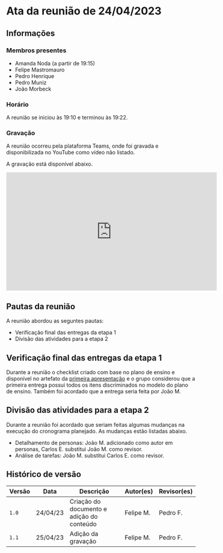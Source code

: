 # Ata da reunião de 24/04/2023

## Informações 

### Membros presentes

- Amanda Noda (a partir de 19:15)
- Felipe Mastromauro
- Pedro Henrique
- Pedro Muniz
- João Morbeck

### Horário

A reunião se iniciou às 19:10 e terminou às 19:22.

### Gravação

A reunião ocorreu pela plataforma Teams, onde foi gravada e disponibilizada no YouTube como vídeo não listado.

A gravação está disponível abaixo.

<iframe width="560" height="315" src="https://www.youtube.com/embed/RRzvxA6oE48" title="YouTube video player" frameborder="0" allow="accelerometer; autoplay; clipboard-write; encrypted-media; gyroscope; picture-in-picture; web-share" allowfullscreen></iframe>

## Pautas da reunião

A reunião abordou as seguntes pautas:

- Verificação final das entregas da etapa 1
- Divisão das atividades para a etapa 2

## Verificação final das entregas da etapa 1

Durante a reunião o checklist criado com base no plano de ensino e disponível no artefato da [primeira apresentação](apresentacoes/1a_apresentacao.md) e o grupo considerou que a primeira entrega possui todos os itens discriminados no modelo do plano de ensino. Também foi acordado que a entrega seria feita por João M.

## Divisão das atividades para a etapa 2

Durante a reunião foi acordado que seriam feitas algumas mudanças na execução do cronograma planejado. As mudanças estão listadas abaixo.

- Detalhamento de personas: João M. adicionado como autor em personas, Carlos E. substitui João M. como revisor. 
- Análise de tarefas: João M. substitui Carlos E. como revisor.

## Histórico de versão

|  Versão  |   Data   |                      Descrição                      |    Autor(es)   |  Revisor(es)  |
| -------- | -------- | --------------------------------------------------- | -------------- | ------------- |
|  `1.0`   | 24/04/23 | Criação do documento e adição do conteúdo | Felipe M. | Pedro F. |
|  `1.1`   | 25/04/23 | Adição da gravação | Felipe M. | Pedro F. |
